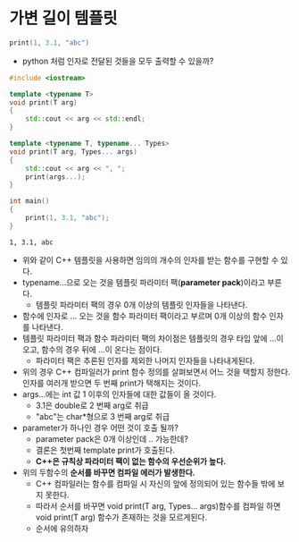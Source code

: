 # 가변 길이 템플릿
```cpp
print(1, 3.1, "abc")
```
- python 처럼 인자로 전달된 것들을 모두 출력할 수 있을까?

```cpp
#include <iostream>

template <typename T>
void print(T arg)
{
    std::cout << arg << std::endl;
}

template <typename T, typename... Types>
void print(T arg, Types... args)
{
    std::cout << arg << ", ";
    print(args...);
}

int main()
{
    print(1, 3.1, "abc");
}
```

```
1, 3.1, abc
```
- 위와 같이 C++ 템플릿을 사용하면 임의의 개수의 인자를 받는 함수를 구현할 수 있다.
- typename...으로 오는 것을 템플릿 파라미터 팩(**parameter pack**)이라고 부른다.
  - 템플릿 파라미터 팩의 경우 0개 이상의 템플릿 인자들을 나타낸다.
- 함수에 인자로 ... 오는 것을 함수 파라미터 팩이라고 부르며 0개 이상의 함수 인자를 나타낸다.
- 템플릿 파라미터 팩과 함수 파라미터 팩의 차이점은 템플릿의 경우 타입 앞에 ...이 오고, 함수의 경우 뒤에 ...이 온다는 점이다.
  - 파라미터 팩은 추론된 인자를 제외한 나머지 인자들을 나타내게된다.
- 위의 경우 C++ 컴파일러가 print 함수 정의를 살펴보면서 어느 것을 택할지 정한다. 인자를 여러개 받으면 두 번째 print가 택해지는 것이다.
- args...에는 int 값 1 이후의 인자들에 대한 값들이 올 것이다.
  - 3.1은 double로 2 번째 arg로 취급
  - "abc"는 char*형으로 3 번째 arg로 취급
- parameter가 하나인 경우 어떤 것이 호출 될까?
  - parameter pack은 0개 이상인데 .. 가능한데?
  - 결론은 첫번째 template print가 호출된다.
  - **C++은 규칙상 파라미터 팩이 없는 함수의 우선순위가 높다.**
- 위의 두함수의 **순서를 바꾸면 컴파일 에러가 발생한다.**
  - C++ 컴파일러는 함수를 컴파일 시 자신의 앞에 정의되어 있는 함수들 밖에 보지 못한다.
  - 따라서 순서를 바꾸면 void print(T arg, Types... args)함수를 컴파일 하면 void print(T arg) 함수가 존재하는 것을 모르게된다.
  - 순서에 유의하자
